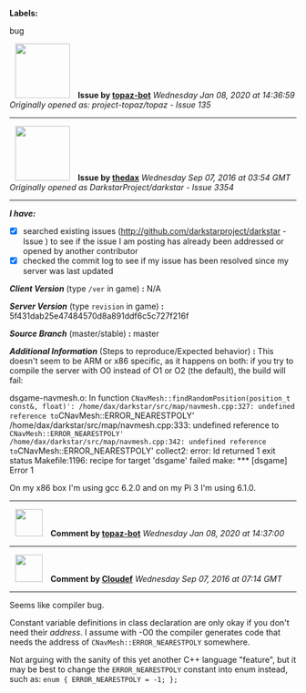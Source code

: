**Labels:**

bug



<a href="https://github.com/topaz-bot"><img src="https://avatars3.githubusercontent.com/u/59651103?v=4" width="96" height="96" hspace="10"></img></a> **Issue by [topaz-bot](https://github.com/topaz-bot)**
_Wednesday Jan 08, 2020 at 14:36:59_
_Originally opened as: project-topaz/topaz - Issue 135_

----

<a href="https://github.com/thedax"><img src="https://avatars2.githubusercontent.com/u/4482745?v=4"  width="96" height="96" hspace="10"></img></a> **Issue by [thedax](https://github.com/thedax)**
_Wednesday Sep 07, 2016 at 03:54 GMT_
_Originally opened as DarkstarProject/darkstar - Issue 3354_

----

<!-- remove space and mark with 'x' between [] -->

**_I have:_**
- [X] searched existing issues (http://github.com/darkstarproject/darkstar - Issue ) to see if the issue I am posting has already been addressed or opened by another contributor
- [x] checked the commit log to see if my issue has been resolved since my server was last updated

<!-- Issues will be closed without being looked into if the following information is missing (unless its not applicable). -->

**_Client Version_** (type `/ver` in game) **:**
N/A

**_Server Version_** (type `revision` in game) **:**
5f431dab25e47484570d8a891ddf6c5c727f216f

**_Source Branch_** (master/stable) **:**
master

**_Additional Information_** (Steps to reproduce/Expected behavior) **:**
This doesn't seem to be ARM or x86 specific, as it happens on both: if you try to compile the server with O0 instead of O1 or O2 (the default), the build will fail:

dsgame-navmesh.o: In function `CNavMesh::findRandomPosition(position_t const&, float)':
/home/dax/darkstar/src/map/navmesh.cpp:327: undefined reference to`CNavMesh::ERROR_NEARESTPOLY'
/home/dax/darkstar/src/map/navmesh.cpp:333: undefined reference to `CNavMesh::ERROR_NEARESTPOLY'
/home/dax/darkstar/src/map/navmesh.cpp:342: undefined reference to`CNavMesh::ERROR_NEARESTPOLY'
collect2: error: ld returned 1 exit status
Makefile:1196: recipe for target 'dsgame' failed
make: **\* [dsgame] Error 1

On my x86 box I'm using gcc 6.2.0 and on my Pi 3 I'm using 6.1.0.




----
<a href="https://github.com/topaz-bot"><img src="https://avatars3.githubusercontent.com/u/59651103?v=4" width="48" height="48" hspace="10"></img></a> **Comment by [topaz-bot](https://github.com/topaz-bot)**
_Wednesday Jan 08, 2020 at 14:37:00_

----

<a href="https://github.com/Cloudef"><img src="https://avatars2.githubusercontent.com/u/480330?v=4"  width="48" height="48" hspace="10"></img></a> **Comment by [Cloudef](https://github.com/Cloudef)**
_Wednesday Sep 07, 2016 at 07:14 GMT_

----

Seems like compiler bug.

Constant variable definitions in class declaration are only okay if you don't need their _address_.
I assume with -O0 the compiler generates code that needs the address of `CNavMesh::ERROR_NEARESTPOLY` somewhere.

Not arguing with the sanity of this yet another C++ language "feature",
but it may be best to change the `ERROR_NEARESTPOLY` constant into enum instead, such as:
`enum { ERROR_NEARESTPOLY = -1; };`


